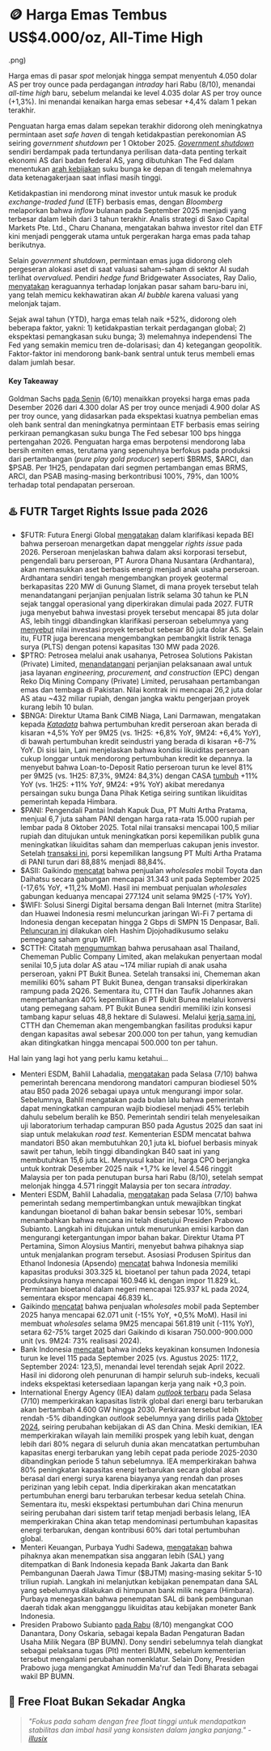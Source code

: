 # 🪙 Harga Emas Tembus US$4.000/oz, All-Time High

.png)

Harga emas di pasar _spot_ melonjak hingga sempat menyentuh 4.050 dolar AS per troy ounce pada perdagangan _intraday_ hari Rabu (8/10), menandai _all-time high_ baru, sebelum melandai ke level 4.035 dolar AS per troy ounce (+1,3%). Ini menandai kenaikan harga emas sebesar +4,4% dalam 1 pekan terakhir.

Penguatan harga emas dalam sepekan terakhir didorong oleh meningkatnya permintaan aset _safe haven_ di tengah ketidakpastian perekonomian AS seiring _government shutdown_ per 1 Oktober 2025. [_Government shutdown_](https://www.reuters.com/world/us/us-government-shutdown-how-it-affects-key-economic-data-publishing-2025-10-06/#:~:text=The%20U.S.%20government,spending%20and%20business%20investment.) sendiri berdampak pada tertundanya perilisan data-data penting terkait ekonomi AS dari badan federal AS, yang dibutuhkan The Fed dalam menentukan [arah kebijakan](https://snips.stockbit.com/snips-terbaru/-himbara-kerek-bunga-deposito-dolar-as-ke-4#:~:text=Kepala%20The%20Fed,tenaga%20kerja%20melemah.) suku bunga ke depan di tengah melemahnya data ketenagakerjaan saat inflasi masih tinggi.

Ketidakpastian ini mendorong minat investor untuk masuk ke produk _exchange-traded fund_ (ETF) berbasis emas, dengan _Bloomberg_ melaporkan bahwa _inflow_ bulanan pada September 2025 menjadi yang terbesar dalam lebih dari 3 tahun terakhir. Analis strategi di Saxo Capital Markets Pte. Ltd., Charu Chanana, mengatakan bahwa investor ritel dan ETF kini menjadi penggerak utama untuk pergerakan harga emas pada tahap berikutnya.

Selain _government shutdown_, permintaan emas juga didorong oleh pergeseran alokasi aset di saat valuasi saham-saham di sektor AI sudah terlihat _overvalued_. Pendiri _hedge fund_ Bridgewater Associates, Ray Dalio, [menyatakan](https://news.bloomberglaw.com/capital-markets/asian-stocks-look-muted-as-wall-street-hits-pause-markets-wrap) keraguannya terhadap lonjakan pasar saham baru-baru ini, yang telah memicu kekhawatiran akan _AI bubble_ karena valuasi yang melonjak tajam.

Sejak awal tahun (YTD), harga emas telah naik +52%, didorong oleh beberapa faktor, yakni: 1) ketidakpastian terkait perdagangan global; 2) ekspektasi pemangkasan suku bunga; 3) melemahnya independensi The Fed yang semakin memicu tren de-dolarisasi; dan 4) ketegangan geopolitik. Faktor-faktor ini mendorong bank-bank sentral untuk terus membeli emas dalam jumlah besar.

#### Key Takeaway

Goldman Sachs [pada Senin](https://www.reuters.com/business/goldman-hikes-december-2026-gold-price-forecast-4900oz-2025-10-07/) (6/10) menaikkan proyeksi harga emas pada Desember 2026 dari 4.300 dolar AS per troy ounce menjadi 4.900 dolar AS per troy ounce, yang didasarkan pada ekspektasi kuatnya pembelian emas oleh bank sentral dan meningkatnya permintaan ETF berbasis emas seiring perkiraan pemangkasan suku bunga The Fed sebesar 100 bps hingga pertengahan 2026. Penguatan harga emas berpotensi mendorong laba bersih emiten emas, terutama yang sepenuhnya berfokus pada produksi dari pertambangan (_pure play gold producer_) seperti $BRMS, $ARCI, dan $PSAB. Per 1H25, pendapatan dari segmen pertambangan emas BRMS, ARCI, dan PSAB masing-masing berkontribusi 100%, 79%, dan 100% terhadap total pendapatan perseroan.

## ♨️ FUTR Target Rights Issue pada 2026

- $FUTR: Futura Energi Global [mengatakan](https://www.idx.co.id/StaticData/NewsAndAnnouncement/ANNOUNCEMENTSTOCK/From_EREP/202510/1dd23f077c_5519a9384c.pdf) dalam klarifikasi kepada BEI bahwa perseroan menargetkan dapat menggelar _rights issue_ pada 2026. Perseroan menjelaskan bahwa dalam aksi korporasi tersebut, pengendali baru perseroan, PT Aurora Dhana Nusantara (Ardhantara), akan memasukkan aset berbasis energi menjadi anak usaha perseroan. Ardhantara sendiri tengah mengembangkan proyek geotermal berkapasitas 220 MW di Gunung Slamet, di mana proyek tersebut telah menandatangani perjanjian penjualan listrik selama 30 tahun ke PLN sejak tanggal operasional yang diperkirakan dimulai pada 2027. FUTR juga menyebut bahwa investasi proyek tersebut mencapai 85 juta dolar AS, lebih tinggi dibandingkan klarifikasi perseroan sebelumnya yang [menyebut](https://snips.stockbit.com/snips-terbaru/-ptro-proyeksikan-ebitda-tumbuh-70-cagr-pada-20242026f#:~:text=%24FUTR%3A%20Futura%20Energi,bagi%20FUTR.) nilai investasi proyek tersebut sebesar 80 juta dolar AS. Selain itu, FUTR juga berencana mengembangkan pembangkit listrik tenaga surya (PLTS) dengan potensi kapasitas 130 MW pada 2026.
- $PTRO: Petrosea melalui anak usahanya, Petrosea Solutions Pakistan (Private) Limited, [menandatangani](https://www.idx.co.id/StaticData/NewsAndAnnouncement/ANNOUNCEMENTSTOCK/From_EREP/202510/208f194796_c84381e8cd.pdf) perjanjian pelaksanaan awal untuk jasa layanan _engineering, procurement, and construction_ (EPC) dengan Reko Diq Mining Company (Private) Limited, perusahaan pertambangan emas dan tembaga di Pakistan. Nilai kontrak ini mencapai 26,2 juta dolar AS atau ~432 miliar rupiah, dengan jangka waktu pengerjaan proyek kurang lebih 10 bulan.
- $BNGA: Direktur Utama Bank CIMB Niaga, Lani Darmawan, mengatakan kepada [_Katadata_](https://katadata.co.id/finansial/bursa/68e4f5b682356/presdir-cimb-niaga-likuiditas-bank-melonggar-perang-bunga-mulai-berakhir) bahwa pertumbuhan kredit perseroan akan berada di kisaran +4,5% YoY per 9M25 (vs. 1H25: +6,8% YoY, 9M24: +6,4% YoY), di bawah pertumbuhan kredit seindustri yang berada di kisaran +6-7% YoY. Di sisi lain, Lani menjelaskan bahwa kondisi likuiditas perseroan cukup longgar untuk mendorong pertumbuhan kredit ke depannya. Ia menyebut bahwa Loan-to-Deposit Ratio perseroan turun ke level 81% per 9M25 (vs. 1H25: 87,3%, 9M24: 84,3%) dengan CASA [tumbuh](https://katadata.co.id/finansial/bursa/68e49dea844be/bocoran-kinerja-kuartal-3-cimb-niaga-bnga-emiten-koleksi-lo-kheng-hong#:~:text=Di%20sisi%20lain%2C%20Lani%20mencatat,6%25%20pada%20semester%20I%202025.) +11% YoY (vs. 1H25: +11% YoY, 9M24: +9% YoY) akibat meredanya persaingan suku bunga Dana Pihak Ketiga seiring suntikan likuiditas pemerintah kepada Himbara.
- $PANI: Pengendali Pantai Indah Kapuk Dua, PT Multi Artha Pratama, menjual 6,7 juta saham PANI dengan harga rata-rata 15.000 rupiah per lembar pada 8 Oktober 2025. Total nilai transaksi mencapai 100,5 miliar rupiah dan ditujukan untuk meningkatkan porsi kepemilikan publik guna meningkatkan likuiditas saham dan memperluas cakupan jenis investor. Setelah [transaksi ini](https://emitten-announcement.stockbit.com/attachments/f-31965796-0_PANI_Laporan_Kepemilikan_atau_Setiap_Perubahan_Kepemilikan_Saham_Perusahaan_Terbuka_31965796_lamp2.pdf), porsi kepemilikan langsung PT Multi Artha Pratama di PANI turun dari 88,88% menjadi 88,84%.
- $ASII: Gaikindo [mencatat](https://otomotif.bisnis.com/read/20251008/275/1918474/penjualan-mobil-september-2025-turun-15-jadi-62071-unit) bahwa penjualan _wholesales_ mobil Toyota dan Daihatsu secara gabungan mencapai 31.343 unit pada September 2025 (\-17,6% YoY, +11,2% MoM). Hasil ini membuat penjualan _wholesales_ gabungan keduanya mencapai 277.124 unit selama 9M25 (\-17% YoY).
- $WIFI: Solusi Sinergi Digital bersama dengan Bali Internet (mitra Starlite) dan Huawei Indonesia resmi meluncurkan jaringan Wi-Fi 7 pertama di Indonesia dengan kecepatan hingga 2 Gbps di SMPN 15 Denpasar, Bali. [Peluncuran ini](https://www.idx.co.id/StaticData/NewsAndAnnouncement/ANNOUNCEMENTSTOCK/From_EREP/202510/b3ba4cd23e_88f7e270e2.pdf) dilakukan oleh Hashim Djojohadikusumo selaku pemegang saham grup WIFI.
- $CTTH: Citatah [mengumumkan](https://www.idx.co.id/StaticData/NewsAndAnnouncement/ANNOUNCEMENTSTOCK/From_EREP/202510/ee2dfda185_7b69b1511f.pdf) bahwa perusahaan asal Thailand, Chememan Public Company Limited, akan melakukan penyertaan modal senilai 10,5 juta dolar AS atau ~174 miliar rupiah di anak usaha perseroan, yakni PT Bukit Bunea. Setelah transaksi ini, Chememan akan memiliki 60% saham PT Bukit Bunea, dengan transaksi diperkirakan rampung pada 2Q26. Sementara itu, CTTH dan Taufik Johannes akan mempertahankan 40% kepemilikan di PT Bukit Bunea melalui konversi utang pemegang saham. PT Bukit Bunea sendiri memiliki izin konsesi tambang kapur seluas 48,8 hektare di Sulawesi. Melalui [kerja sama ini](https://www.idx.co.id/StaticData/NewsAndAnnouncement/ANNOUNCEMENTSTOCK/From_EREP/202510/b07ecfe499_48d300a024.pdf), CTTH dan Chememan akan mengembangkan fasilitas produksi kapur dengan kapasitas awal sebesar 200.000 ton per tahun, yang kemudian akan ditingkatkan hingga mencapai 500.000 ton per tahun.

Hal lain yang lagi hot yang perlu kamu ketahui...

- Menteri ESDM, Bahlil Lahadalia, [mengatakan](https://www.reuters.com/world/asia-pacific/indonesia-course-b50-biodiesel-2026-lessen-gasoil-imports-minister-says-2025-10-08/) pada Selasa (7/10) bahwa pemerintah berencana mendorong mandatori campuran biodiesel 50% atau B50 pada 2026 sebagai upaya untuk mengurangi impor solar. Sebelumnya, Bahlil mengatakan pada bulan lalu bahwa pemerintah dapat meningkatkan campuran wajib biodiesel menjadi 45% terlebih dahulu sebelum beralih ke B50. Pemerintah sendiri telah menyelesaikan uji laboratorium terhadap campuran B50 pada Agustus 2025 dan saat ini siap untuk melakukan _road test_. Kementerian ESDM mencatat bahwa mandatori B50 akan membutuhkan 20,1 juta kL biofuel berbasis minyak sawit per tahun, lebih tinggi dibandingkan B40 saat ini yang membutuhkan 15,6 juta kL. Menyusul kabar ini, harga CPO berjangka untuk kontrak Desember 2025 naik +1,7% ke level 4.546 ringgit Malaysia per ton pada penutupan bursa hari Rabu (8/10), setelah sempat melonjak hingga 4.571 ringgit Malaysia per ton secara _intraday_.
- Menteri ESDM, Bahlil Lahadalia, [mengatakan](https://www.antaranews.com/berita/5158949/pemerintah-berencana-wajibkan-campuran-etanol-10-persen-di-bbm) pada Selasa (7/10) bahwa pemerintah sedang mempertimbangkan untuk mewajibkan tingkat kandungan bioetanol di bahan bakar bensin sebesar 10%, sembari menambahkan bahwa rencana ini telah disetujui Presiden Prabowo Subianto. Langkah ini ditujukan untuk menurunkan emisi karbon dan mengurangi ketergantungan impor bahan bakar. Direktur Utama PT Pertamina, Simon Aloysius Mantiri, menyebut bahwa pihaknya siap untuk menjalankan program tersebut. Asosiasi Produsen Spiritus dan Ethanol Indonesia (Apsendo) [mencatat](https://www.reuters.com/sustainability/climate-energy/indonesia-considering-bioethanol-blended-fuel-mandate-state-media-reports-2025-10-07/) bahwa Indonesia memiliki kapasitas produksi 303.325 kL bioetanol per tahun pada 2024, tetapi produksinya hanya mencapai 160.946 kL dengan impor 11.829 kL. Permintaan bioetanol dalam negeri mencapai 125.937 kL pada 2024, sementara ekspor mencapai 46.839 kL.
- Gaikindo [mencatat](https://otomotif.bisnis.com/read/20251008/275/1918474/penjualan-mobil-september-2025-turun-15-jadi-62071-unit#goog_rewarded) bahwa penjualan _wholesales_ mobil pada September 2025 hanya mencapai 62.071 unit (\-15% YoY, +0,5% MoM). Hasil ini membuat _wholesales_ selama 9M25 mencapai 561.819 unit (\-11% YoY), setara 62-75% target 2025 dari Gaikindo di kisaran 750.000-900.000 unit (vs. 9M24: 73% realisasi 2024).
- Bank Indonesia [mencatat](https://www.bi.go.id/id/publikasi/ruang-media/news-release/Pages/sp_2723625.aspx) bahwa indeks keyakinan konsumen Indonesia turun ke level 115 pada September 2025 (vs. Agustus 2025: 117,2, September 2024: 123,5), menandai level terendah sejak April 2022. Hasil ini didorong oleh penurunan di hampir seluruh sub-indeks, kecuali indeks ekspektasi ketersediaan lapangan kerja yang naik +0,3 poin.
- International Energy Agency (IEA) dalam [_outlook_ terbaru](https://www.iea.org/reports/renewables-2025/executive-summary) pada Selasa (7/10) memperkirakan kapasitas listrik global dari energi baru terbarukan akan bertambah 4.600 GW hingga 2030. Perkiraan tersebut lebih rendah -5% dibandingkan _outlook_ sebelumnya yang dirilis pada [Oktober 2024](https://www.iea.org/reports/renewables-2024/executive-summary), seiring perubahan kebijakan di AS dan China. Meski demikian, IEA memperkirakan wilayah lain memiliki prospek yang lebih kuat, dengan lebih dari 80% negara di seluruh dunia akan mencatatkan pertumbuhan kapasitas energi terbarukan yang lebih cepat pada periode 2025-2030 dibandingkan periode 5 tahun sebelumnya. IEA memperkirakan bahwa 80% peningkatan kapasitas energi terbarukan secara global akan berasal dari energi surya karena biayanya yang rendah dan proses perizinan yang lebih cepat. India diperkirakan akan mencatatkan pertumbuhan energi baru terbarukan terbesar kedua setelah China. Sementara itu, meski ekspektasi pertumbuhan dari China menurun seiring perubahan dari sistem tarif tetap menjadi berbasis lelang, IEA memperkirakan China akan tetap mendominasi pertumbuhan kapasitas energi terbarukan, dengan kontribusi 60% dari total pertumbuhan global.
- Menteri Keuangan, Purbaya Yudhi Sadewa, [mengatakan](https://nasional.kontan.co.id/news/purbaya-guyur-likuiditas-murah-lewat-sal-ke-bank-jatim-dan-bank-dki) bahwa pihaknya akan menempatkan sisa anggaran lebih (SAL) yang ditempatkan di Bank Indonesia kepada Bank Jakarta dan Bank Pembangunan Daerah Jawa Timur ($BJTM) masing-masing sekitar 5-10 triliun rupiah. Langkah ini melanjutkan kebijakan penempatan dana SAL yang sebelumnya dilakukan di himpunan bank milik negara (Himbara). Purbaya menegaskan bahwa penempatan SAL di bank pembangunan daerah tidak akan mengganggu likuiditas atau kebijakan moneter Bank Indonesia.
- Presiden Prabowo Subianto [pada Rabu](https://nasional.kontan.co.id/news/dony-oskaria-resmi-dilantik-sebagai-kepala-bp-bumn) (8/10) mengangkat COO Danantara, Dony Oskaria, sebagai kepala Badan Pengaturan Badan Usaha Milik Negara (BP BUMN). Dony sendiri sebelumnya telah diangkat sebagai pelaksana tugas (Plt) menteri BUMN, sebelum kementerian tersebut mengalami perubahan nomenklatur. Selain Dony, Presiden Prabowo juga mengangkat Aminuddin Ma'ruf dan Tedi Bharata sebagai wakil BP BUMN.

## 🔢 Free Float Bukan Sekadar Angka

> _"Fokus pada saham dengan free float tinggi untuk mendapatkan stabilitas dan imbal hasil yang konsisten dalam jangka panjang." -_ [_illusix_](https://stockbit.com/illusix)

######
